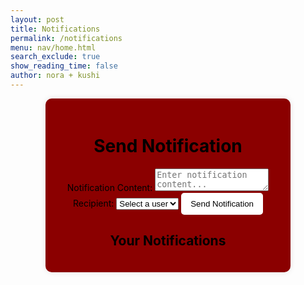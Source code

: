 ```yaml
---
layout: post
title: Notifications
permalink: /notifications
menu: nav/home.html
search_exclude: true
show_reading_time: false
author: nora + kushi
---
```

<style>
    body {
        background-image: url('images/redbg.webp');
        background-position: center;
        max-height: 250vh;
        background-size: 1700px auto; /* Adjust width */

        }
    .notifications-container {
        width: 70%;
        margin: auto;
        text-align: center;
        padding: 20px;
        background: #8B0000;
        border-radius: 10px;
        box-shadow: 0 0 10px rgba(0, 0, 0, 0.1);
    }
    .notifications-container button {
        background: white;
        color: black;
        border: none;
        padding: 10px 15px;
        border-radius: 5px;
        cursor: pointer;
    }
    .notifications-container button:hover {
        background: #CD5C5C;
    }
</style>

<div class="notifications-container">
    <h1 class="page-title" style="color: black;">Send Notification</h1>
    <form id="notificationForm">
        <label for="content" style="color: black;">Notification Content:</label>
        <textarea id="content" required placeholder="Enter notification content..."></textarea>
        <label for="recipient_id" style="color: black;">Recipient:</label>
        <select id="recipient_id" required>
            <option value="" disabled selected>Select a user</option>
        </select>
        <button type="submit">Send Notification</button>
    </form>
    <h2 style="color: black;">Your Notifications</h2>
    <div id="notificationsList"></div>
</div>

<script type="module">
  import { pythonURI, fetchOptions } from '{{ site.baseurl }}/assets/js/api/config.js';

  document.addEventListener('DOMContentLoaded', function() {
      populateUserDropdown();
      fetchNotifications();
  });

  async function populateUserDropdown() {
      try {
          const response = await fetch(`${pythonURI}/api/users/id-name`, fetchOptions);
          if (!response.ok) {
              throw new Error('Failed to fetch users');
          }
          const users = await response.json();
          const recipientSelect = document.getElementById("recipient_id");
          recipientSelect.innerHTML = '<option value="" disabled selected>Select a user</option>';
          users.forEach(user => {
              const option = document.createElement("option");
              option.value = user.id;
              option.textContent = user.name;
              recipientSelect.appendChild(option);
          });
      } catch (error) {
          console.error("Error fetching users:", error);
      }
  }

  document.getElementById("notificationForm").addEventListener("submit", async function(event) {
      event.preventDefault();
      
      const content = document.getElementById("content").value;
      const recipient_id = document.getElementById("recipient_id").value;
      
      if (!content || !recipient_id) {
          alert("Please fill in all fields.");
          return;
      }
      
      const notificationData = {
          content: content,
          recipient_id: recipient_id
      };
      
      try {
          const response = await fetch(`${pythonURI}/api/notification`, {
              ...fetchOptions,
              method: 'POST',
              headers: { 'Content-Type': 'application/json' },
              body: JSON.stringify(notificationData),
          });
          if (!response.ok) {
              throw new Error('Failed to send notification');
          }
          alert('Notification sent!');
          document.getElementById("notificationForm").reset();
          fetchNotifications();
      } catch (error) {
          console.error("Error sending notification:", error);
      }
  });

  async function fetchNotifications() {
      try {
          const response = await fetch(`${pythonURI}/api/notifications`, fetchOptions);
          if (!response.ok) {
              throw new Error('Failed to fetch notifications');
          }
          const notifications = await response.json();
          const notificationsList = document.getElementById("notificationsList");
          notificationsList.innerHTML = notifications.map(n => `<p><strong>${n.sender}:</strong> ${n.content}</p>`).join('');
      } catch (error) {
          console.error("Error fetching notifications:", error);
      }
  }
  function startBouncingEmoji() {
    const emoji = document.createElement("div");
    emoji.textContent = "🎄";
    emoji.style.position = "absolute";
    emoji.style.fontSize = "40px"; // Adjust size
    emoji.style.top = "50px";
    emoji.style.left = "50px";
    document.body.appendChild(emoji);

    let x = 100, y = 100;
    let dx = 3, dy = 3; // Speed in each direction
    const speed = 4; // Adjust speed
    const screenWidth = () => window.innerWidth - 30; // Keep within screen
    const screenHeight = () => window.innerHeight - 60;

    function moveEmoji() {
        x += dx;
        y += dy;

        if (x <= 0 || x >= screenWidth()) dx *= -1;
        if (y <= 0 || y >= screenHeight()) dy *= -1;

        emoji.style.transform = `translate(${x}px, ${y}px)`;

        requestAnimationFrame(moveEmoji);
    }

    moveEmoji();
}

// Call this function to start the bouncing animation
startBouncingEmoji();
</script>
